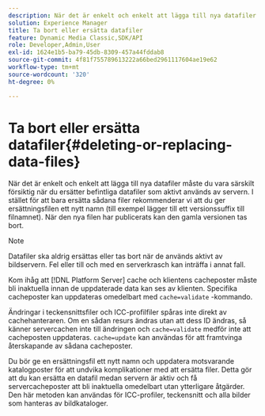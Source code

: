 ```yaml
---
description: När det är enkelt och enkelt att lägga till nya datafiler måste du vara särskilt försiktig när du ersätter befintliga datafiler som aktivt används av servern. I stället för att bara ersätta sådana filer rekommenderar vi att du ger ersättningsfilen ett nytt namn (till exempel lägger till ett versionssuffix till filnamnet). När den nya filen har publicerats kan den gamla versionen tas bort.
solution: Experience Manager
title: Ta bort eller ersätta datafiler
feature: Dynamic Media Classic,SDK/API
role: Developer,Admin,User
exl-id: 1624e1b5-ba79-45db-8309-457a44fddab8
source-git-commit: 4f81f755789613222a66bed2961117604ae19e62
workflow-type: tm+mt
source-wordcount: '320'
ht-degree: 0%

---
```


# Ta bort eller ersätta datafiler{#deleting-or-replacing-data-files}

När det är enkelt och enkelt att lägga till nya datafiler måste du vara särskilt försiktig när du ersätter befintliga datafiler som aktivt används av servern. I stället för att bara ersätta sådana filer rekommenderar vi att du ger ersättningsfilen ett nytt namn (till exempel lägger till ett versionssuffix till filnamnet). När den nya filen har publicerats kan den gamla versionen tas bort.

>[!NOTE]
>
>Datafiler ska aldrig ersättas eller tas bort när de används aktivt av bildservern. Fel eller till och med en serverkrasch kan inträffa i annat fall.

Kom ihåg att [!DNL Platform Server] cache och klientens cacheposter måste bli inaktuella innan de uppdaterade data kan ses av klienten. Specifika cacheposter kan uppdateras omedelbart med `cache=validate` -kommando.

Ändringar i teckensnittsfiler och ICC-profilfiler spåras inte direkt av cachehanteraren. Om en sådan resurs ändras utan att dess ID ändras, så känner servercachen inte till ändringen och `cache=validate` medför inte att cacheposten uppdateras. `cache=update` kan användas för att framtvinga återskapande av sådana cacheposter.

Du bör ge en ersättningsfil ett nytt namn och uppdatera motsvarande katalogposter för att undvika komplikationer med att ersätta filer. Detta gör att du kan ersätta en datafil medan servern är aktiv och få servercacheposter att bli inaktuella omedelbart utan ytterligare åtgärder. Den här metoden kan användas för ICC-profiler, teckensnitt och alla bilder som hanteras av bildkataloger.
